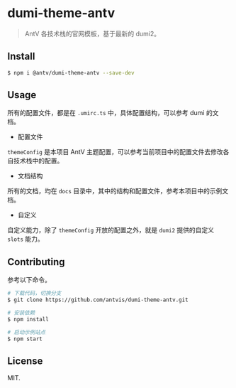 # dumi-theme-antv

> AntV 各技术栈的官网模板，基于最新的 dumi2。


## Install

```bash
$ npm i @antv/dumi-theme-antv --save-dev
```


## Usage

所有的配置文件，都是在 `.umirc.ts` 中，具体配置结构，可以参考 dumi 的文档。


 - 配置文件

`themeConfig` 是本项目 AntV 主题配置，可以参考当前项目中的配置文件去修改各自技术栈中的配置。

 - 文档结构

所有的文档，均在 `docs` 目录中，其中的结构和配置文件，参考本项目中的示例文档。

 - 自定义

自定义能力，除了 `themeConfig` 开放的配置之外，就是 `dumi2` 提供的自定义 `slots` 能力。


## Contributing

参考以下命令。

```bash
# 下载代码，切换分支
$ git clone https://github.com/antvis/dumi-theme-antv.git

# 安装依赖
$ npm install

# 启动示例站点
$ npm start
```


## License

MIT.
